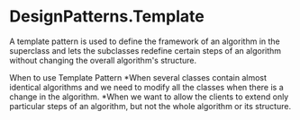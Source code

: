 # DesignPatterns.Template

A template pattern is used to define the framework of an algorithm in the superclass and lets the subclasses redefine certain steps of an algorithm without changing the overall algorithm's structure.

When to use Template Pattern
	*When several classes contain almost identical algorithms and we need to modify all the classes when there is a change in the algorithm.
	*When we want to allow the clients to extend only particular steps of an algorithm, but not the whole algorithm or its structure.